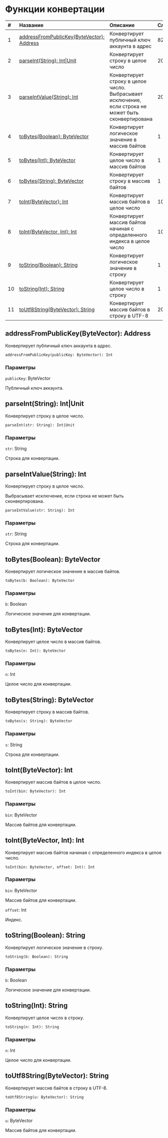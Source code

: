 # Функции конвертации

|   #   | Название | Описание | Сложность |
| :--- | :--- | :--- | :--- |
| 1 | [addressFromPublicKey(ByteVector): Address](#address-from-public-key)  | Конвертирует публичный ключ аккаунта в адрес | 82 |
| 2 | [parseInt(String): Int&#124;Unit](#parse-int)  | Конвертирует строку в целое число | 20 |
| 3 | [parseIntValue(String): Int](#parse-int-value)  | Конвертирует строку в целое число.<br>Выбрасывает исключение, если строка не может быть сконвертирована | 20 |
| 4 | [toBytes(Boolean): ByteVector](#to-bytes-bool)  | Конвертирует логическое значение в массив байтов | 1 |
| 5 | [toBytes(Int): ByteVector](#to-bytes-int)  | Конвертирует целое число в массив байтов | 1 |
| 6 | [toBytes(String): ByteVector](#to-bytes-str)  | Конвертирует строку в массив байтов | 1 |
| 7 | [toInt(ByteVector): Int](#to-int-arr)  | Конвертирует массив байтов в целое число | 10 |
| 8 | [toInt(ByteVector, Int): Int](#to-int-idx)  | Конвертирует массив байтов начиная с определенного индекса в целое число | 10 |
| 9 | [toString(Boolean): String](#to-string-bool)  | Конвертирует логическое значение в строку | 1 |
| 10 | [toString(Int): String](#to-string-int)  | Конвертирует целое число в строку | 1 |
| 11 | [toUtf8String(ByteVector): String](#to-utf8-string)  | Конвертирует массив байтов в строку в UTF-8 | 20 |

## addressFromPublicKey(ByteVector): Address<a id="#address-from-public-key"></a>

Конвертирует публичный ключ аккаунта в адрес.

``` ride
addressFromPublicKey(publicKey: ByteVector): Int
```

### Параметры

`publicKey`: ByteVector

Публичный ключ аккаунта.

## parseInt(String): Int&#124;Unit<a id="#parse-int"></a>

Конвертирует строку в целое число.

``` ride
parseInt(str: String): Int|Unit
```

### Параметры

`str`: String

Строка для конвертации.

## parseIntValue(String): Int<a id="#parse-int-value"></a>

Конвертирует строку в целое число.

Выбрасывает исключение, если строка не может быть сконвертирована.

``` ride
parseIntValue(str: String): Int
```

### Параметры

`str`: String

Строка для конвертации.

## toBytes(Boolean): ByteVector<a id="#to-bytes-bool"></a>

Конвертирует логическое значение в массив байтов.

``` ride
toBytes(b: Boolean): ByteVector
```

### Параметры

`b`: Boolean

Логическое значение для конвертации.

## toBytes(Int): ByteVector<a id="#to-bytes-int"></a>

Конвертирует целое число в массив байтов.

``` ride
toBytes(n: Int): ByteVector
```

### Параметры

`n`: Int

Целое число для конвертации.

## toBytes(String): ByteVector<a id="#to-bytes-str"></a>

Конвертирует строку в массив байтов.

``` ride
toBytes(s: String): ByteVector
```

### Параметры

`s`: String

Строка для конвертации.

## toInt(ByteVector): Int<a id="#to-int-arr"></a>

Конвертирует массив байтов в целое число.

``` ride
toInt(bin: ByteVector): Int
```

### Параметры

`bin`: ByteVector

Массив байтов для конвертации.

## toInt(ByteVector, Int): Int<a id="#to-int-idx"></a>

Конвертирует массив байтов начиная с определенного индекса в целое число.

``` ride
toInt(bin: ByteVector, offset: Int): Int
```

### Параметры

`bin`: ByteVector

Массив байтов для конвертации.

`offset`: Int

Индекс.

## toString(Boolean): String<a id="#to-string-bool"></a>

Конвертирует логическое значение в строку.

``` ride
toString(b: Boolean): String
```

### Параметры

`b`: Boolean

Логическое значение для конвертации.

## toString(Int): String<a id="#to-string-int"></a>

Конвертирует целое число в строку.

``` ride
toString(n: Int): String
```

### Параметры

`n`: Int

Целое число для конвертации.

## toUtf8String(ByteVector): String<a id="#to-utf8-string"></a>

Конвертирует массив байтов в строку в UTF-8.

``` ride
toUtf8String(u: ByteVector): String
```

### Параметры

`u`: ByteVector

Массив байтов для конвертации.
